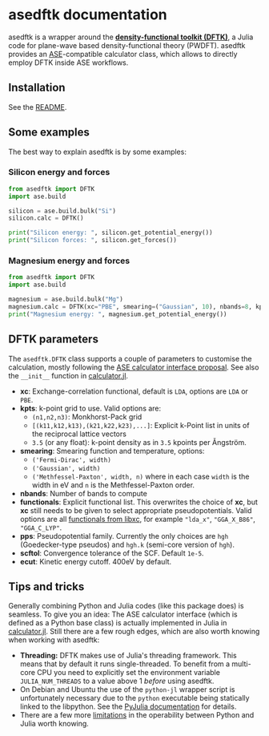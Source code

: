 # asedftk documentation

asedftk is a wrapper around the
[**density-functional toolkit (DFTK)**](https://dftk.org),
a Julia code for plane-wave based density-functional theory (PWDFT).
asedftk provides an [ASE](https://wiki.fysik.dtu.dk/ase/index.html)-compatible
calculator class,
which allows to directly employ DFTK inside ASE workflows.

## Installation
See the [README](../README.md#installation).

## Some examples
The best way to explain asedftk is by some examples:

### Silicon energy and forces
```python
from asedftk import DFTK
import ase.build

silicon = ase.build.bulk("Si")
silicon.calc = DFTK()

print("Silicon energy: ", silicon.get_potential_energy())
print("Silicon forces: ", silicon.get_forces())
```

### Magnesium energy and forces
```python
from asedftk import DFTK
import ase.build

magnesium = ase.build.bulk("Mg")
magnesium.calc = DFTK(xc="PBE", smearing=("Gaussian", 10), nbands=8, kpts=(5, 5, 5))
print("Magnesium energy: ", magnesium.get_potential_energy())
```

## DFTK parameters
The `asedftk.DFTK` class supports a couple of parameters
to customise the calculation,
mostly following the
[ASE calculator interface proposal](https://wiki.fysik.dtu.dk/ase/development/proposals/calculators.html).
See also the `__init__` function
in [calculator.jl](https://github.com/mfherbst/asedftk/blob/master/asedftk/calculator.jl).

- **xc**: Exchange-correlation functional, default is `LDA`, options are `LDA` or `PBE`.
- **kpts**: k-point grid to use. Valid options are:
	- `(n1,n2,n3)`: Monkhorst-Pack grid
	- `[(k11,k12,k13),(k21,k22,k23),...]`: Explicit k-Point list in units of the reciprocal lattice vectors
	- `3.5` (or any float): k-point density as in `3.5` kpoints per Ǎngström.
- **smearing**: Smearing function and temperature, options:
	- `('Fermi-Dirac', width)`
	- `('Gaussian', width)`
	- `('Methfessel-Paxton', width, n)`
	where in each case `width` is the width in eV and `n` is the Methfessel-Paxton order.
- **nbands**: Number of bands to compute
- **functionals**: Explicit functional list.
  This overwrites the choice of **xc**, but **xc** still needs to be given to select
  appropriate pseudopotentials. Valid options are
  all [functionals from libxc](https://www.tddft.org/programs/libxc/functionals/),
  for example `"lda_x"`, `"GGA_X_B86"`, `"GGA_C_LYP"`.
- **pps**: Pseudopotential family. Currently the only choices are `hgh`
  (Goedecker-type pseudos) and `hgh.k` (semi-core version of `hgh`).
- **scftol**: Convergence tolerance of the SCF. Default `1e-5`.
- **ecut**: Kinetic energy cutoff. 400eV by default.


## Tips and tricks
Generally combining Python and Julia codes (like this package does) is seamless.
To give you an idea: The ASE calculator interface
(which is defined as a Python base class)
is actually implemented in Julia in
[calculator.jl](https://github.com/mfherbst/asedftk/blob/master/asedftk/calculator.jl).
Still there are a few rough edges,
which are also worth knowing when working with asedftk:

- **Threading:** DFTK makes use of Julia's threading framework.
  This means that by default it runs single-threaded.
  To benefit from a multi-core CPU you need to explicitly set
  the environment variable `JULIA_NUM_THREADS`
  to a value above 1 *before* using asedftk.
- On Debian and Ubuntu the use of the `python-jl` wrapper script
  is unfortunately necessary due to the `python` executable being
  statically linked to the libpython.
  See the [PyJulia documentation](https://pyjulia.readthedocs.io/en/stable/troubleshooting.html#your-python-interpreter-is-statically-linked-to-libpython)
  for details.
- There are a few more [limitations](https://pyjulia.readthedocs.io/en/stable/limitations.html)
  in the operability between Python and Julia worth knowing.
